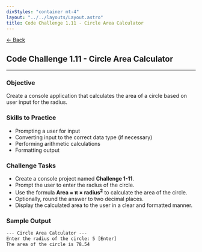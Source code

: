 ```yaml
---
divStyles: "container mt-4"
layout: "../../layouts/Layout.astro"
title: Code Challenge 1.11 - Circle Area Calculator
---
```


[← Back](/code-challenges/)

## Code Challenge 1.11 - Circle Area Calculator

---

### Objective

Create a console application that calculates the area of a circle based on user input for the radius.

### Skills to Practice
- Prompting a user for input
- Converting input to the correct data type (if necessary)
- Performing arithmetic calculations
- Formatting output

### Challenge Tasks
- Create a console project named **Challenge 1-11**.
- Prompt the user to enter the radius of the circle.
- Use the formula **Area = π × radius<sup>2</sup>** to calculate the area of the circle.
- Optionally, round the answer to two decimal places.
- Display the calculated area to the user in a clear and formatted manner.

### Sample Output

```txt
--- Circle Area Calculator ---
Enter the radius of the circle: 5 [Enter]
The area of the circle is 78.54
```
